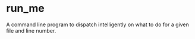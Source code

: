 # run_me
A command line program to dispatch intelligently on what to do for a given file and line number.

